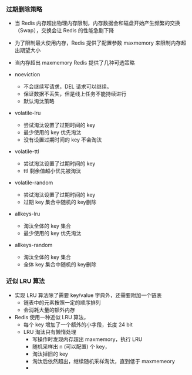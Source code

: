### 过期删除策略
- 当 Redis 内存超出物理内存限制，内存数据会和磁盘开始产生频繁的交换（Swap），交换会让 Redis 的性能急剧下降
- 为了限制最大使用内存，Redis 提供了配置参数 maxmemory 来限制内存超出期望大小
- 当内存超出 maxmemory Redis 提供了几种可选策略

- noeviction
	- 不会继续写请求，DEL 请求可以继续。
	- 保证数据不丢失，但是线上任务不能持续进行
	- 默认淘汰策略
- volatile-lru
	- 尝试淘汰设置了过期时间的 key
	- 最少使用的 key 优先淘汰
	- 没有设置过期时间的 key 不会淘汰
- volatile-ttl
	- 尝试淘汰设置了过期时间的 key
	- ttl 剩余值越小优先被淘汰
- volatile-random
	- 尝试淘汰设置了过期时间的 key
	- 过期 key 集合中随机的 key删除
- allkeys-lru
	- 淘汰全体的 key 集合
	- 最少使用的 key 优先淘汰
- allkeys-random
	- 淘汰全体的 key 集合
	- 全体 key 集合中随机的 key删除


### 近似 LRU 算法
- 实现 LRU 算法除了需要 key/value 字典外，还需要附加一个链表
	- 链表中的元素按照一定的顺序排列
	- 会消耗大量的额外内存
- Redis 使用一种近似 LRU 算法，
	- 每个 key 增加了一个额外的小字段，长度 24 bit
	- LRU 淘汰只有懒惰处理
		- 写操作时发现内存超出 maxmemory，执行 LRU
		- 随机采样出 n (可以配置) 个 key，
		- 淘汰掉旧的 key
		- 淘汰后依然超出，继续随机采样淘汰，直到低于 maxmemeory
		- 
	